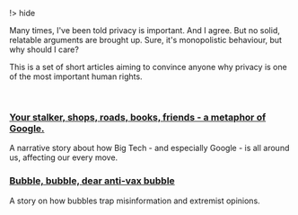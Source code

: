 !> hide

<head>
    <title>Why is privacy important?</title>
    <meta name="permalinks" content="disabled"> <!-- part of JS on icelk.dev & kvarn.org, options: disabled|enabled|not-titles -->
    <meta name="description" content="The best arguments on why privacy is as important as freedom.">
</head>

Many times, I've been told privacy is important. And I agree.
But no solid, relatable arguments are brought up. Sure, it's monopolistic behaviour, but why should I care?

This is a set of short articles aiming to convince anyone why privacy is one of the most important human rights.

<br>

### [Your stalker, shops, roads, books, friends - a metaphor of Google.](stalker.)

A narrative story about how Big Tech - and especially Google - is all around us, affecting our every move.

### [Bubble, bubble, dear anti-vax bubble](bubbles.)

A story on how bubbles trap misinformation and extremist opinions.
